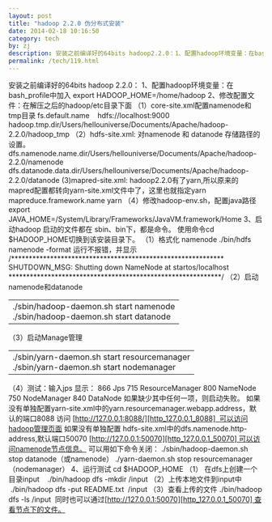 ```yaml
---
layout: post
title: "hadoop 2.2.0 伪分布式安装"
date: 2014-02-18 10:16:50
category: tech
by: zj
description: 安装之前编译好的64bits hadoop2.2.0：1、配置hadoop环境变量：在bash_profile中加入 exportHADOOP_HOME=/home/hadoop2、修改配置文件：在解压之后的hadoop/etc目录下面（1）core
permalink: /tech/119.html
---
```

安装之前编译好的64bits hadoop 2.2.0： 1、配置hadoop环境变量：在bash\_profile中加入 export HADOOP\_HOME=/home/hadoop 2、修改配置文件：在解压之后的hadoop/etc目录下面 （1）core-site.xml配置namenode和tmp目录 <property> <name>fs.default.name</name>    <value>hdfs://localhost:9000</value> </property> <property> <name>hadoop.tmp.dir</name><value>/Users/hellouniverse/Documents/Apache/hadoop-2.2.0/hadoop\_tmp</value> </property> （2）hdfs-site.xml: 对namenode 和 datanode 存储路径的设置。 <property> <name>dfs.namenode.name.dir</name><value>/Users/hellouniverse/Documents/Apache/hadoop-2.2.0/namenode</value> </property> <property> <name>dfs.datanode.data.dir</name><value>/Users/hellouniverse/Documents/Apache/hadoop-2.2.0/datanode</value> </property> (3)mapred-site.xml: hadoop2.2.0有了yarn,所以原来的mapred配置都转向yarn-site.xml文件中了，这里也就指定yarn <property><name>mapreduce.framework.name</name> <value>yarn</value> </property> （4）修改hadoop-env.sh，配置java路径 export JAVA\_HOME=/System/Library/Frameworks/JavaVM.framework/Home 3、启动hadoop 启动的文件都在 sbin、bin下，都是命令。 使用命令cd $HADOOP\_HOME切换到该安装目录下。 （1）格式化 namenode ./bin/hdfs namenode -format 运行不报错，并显示 /\*\*\*\*\*\*\*\*\*\*\*\*\*\*\*\*\*\*\*\*\*\*\*\*\*\*\*\*\*\*\*\*\*\*\*\*\*\*\*\*\*\*\*\*\*\*\*\*\*\*\*\*\*\*\*\*\*\*\*\* SHUTDOWN\_MSG: Shutting down NameNode at startos/localhost \*\*\*\*\*\*\*\*\*\*\*\*\*\*\*\*\*\*\*\*\*\*\*\*\*\*\*\*\*\*\*\*\*\*\*\*\*\*\*\*\*\*\*\*\*\*\*\*\*\*\*\*\*\*\*\*\*\*\*\*/ （2）启动namenode和datanode

<table> 
 <tbody> 
  <tr> 
   <td> 
    <div>
     ./sbin/hadoop-daemon.sh start namenode
    </div> 
    <div>
     ./sbin/hadoop-daemon.sh start datanode
    </div></td> 
  </tr> 
 </tbody> 
</table>

（3）启动Manage管理

<table> 
 <tbody> 
  <tr> 
   <td> 
    <div>
     ./sbin/yarn-daemon.sh start resourcemanager
    </div> 
    <div>
     ./sbin/yarn-daemon.sh start nodemanager
    </div></td> 
  </tr> 
 </tbody> 
</table>

（4）测试：输入jps 显示： 866 Jps 715 ResourceManager 800 NameNode 750 NodeManager 840 DataNode 如果缺少其中任何一项，则启动失败。 如果没有单独配置yarn-site.xml中的yarn.resourcemanager.webapp.address，默认的端口8088 访问 [http://127.0.0.1:8088/][http_127.0.0.1_8088]  可以访问hadoop管理页面 如果没有单独配置 hdfs-site.xml中的dfs.namenode.http-address,默认端口50070 [http://127.0.0.1:50070][http_127.0.0.1_50070] 可以访问namenode节点信息。 可以用如下命令关闭： ./sbin/hadoop-daemon.sh stop datanode（或namenode） ./yarn-daemon.sh stop resourcemanager（nodemanager） 4、运行测试 cd $HADOOP\_HOME （1） 在dfs上创建一个目录input    ./bin/hadoop dfs -mkdir /input （2）上传本地文件到input中    ./bin/hadoop dfs -put README.txt  /input （3）查看上传的文件 ./bin/hadoop dfs -ls /input  同时也可以通过[http://127.0.0.1:50070][http_127.0.0.1_50070] 查看节点下的文件。


[http_127.0.0.1_8088]: http://127.0.0.1:8088/cluster
[http_127.0.0.1_50070]: http://127.0.0.1:50070/
